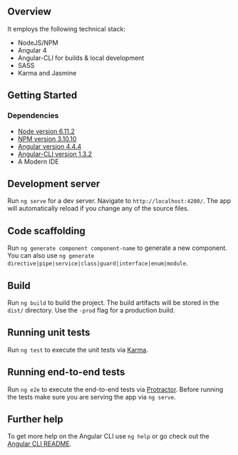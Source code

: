 ## Overview
It employs the following technical stack:

 - NodeJS/NPM
 - Angular 4
 - Angular-CLI for builds & local development
 - SASS
 - Karma and Jasmine

## Getting Started
### Dependencies
 - [Node version 6.11.2](https://nodejs.org/en/download/releases/)
 - [NPM version 3.10.10](https://nodejs.org/en/download/releases/)
 - [Angular version 4.4.4](https://github.com/angular/angular/blob/4.4.x/package.json)
 - [Angular-CLI version 1.3.2](https://github.com/angular/angular-cli/tree/1.3.x)
 - A Modern IDE

## Development server

Run `ng serve` for a dev server. Navigate to `http://localhost:4200/`. The app will automatically reload if you change any of the source files.

## Code scaffolding

Run `ng generate component component-name` to generate a new component. You can also use `ng generate directive|pipe|service|class|guard|interface|enum|module`.

## Build

Run `ng build` to build the project. The build artifacts will be stored in the `dist/` directory. Use the `-prod` flag for a production build.

## Running unit tests

Run `ng test` to execute the unit tests via [Karma](https://karma-runner.github.io).

## Running end-to-end tests

Run `ng e2e` to execute the end-to-end tests via [Protractor](http://www.protractortest.org/).
Before running the tests make sure you are serving the app via `ng serve`.

## Further help

To get more help on the Angular CLI use `ng help` or go check out the [Angular CLI README](https://github.com/angular/angular-cli/blob/master/README.md).
